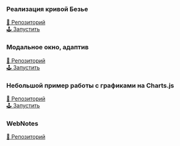 ### Реализация кривой Безье
<a target="_blank" href="https://github.com/evaproject/evaproject.github.io/tree/master/bezier"> 📄 Репозиторий </a>
<br/>
<a target="_blank" href="https://evaproject.github.io/bezier"> 🕹 Запустить </a>

### Модальное окно, адаптив
<a target="_blank" href="https://github.com/evaproject/evaproject.github.io/tree/master/modal"> 📄 Репозиторий </a>
<br/>
<a target="_blank" href="https://evaproject.github.io/modal"> 🕹 Запустить </a>

### Небольшой пример работы с графиками на Charts.js
<a target="_blank" href="https://github.com/evaproject/evaproject.github.io/tree/master/NOVA"> 📄 Репозиторий </a>
<br/>
<a target="_blank" href="https://evaproject.github.io/NOVA/">  🕹 Запустить </a>

### WebNotes
<a target="_blank" href="https://github.com/evaproject/evaproject.github.io/tree/master/webNotes"> 📄 Репозиторий </a>

